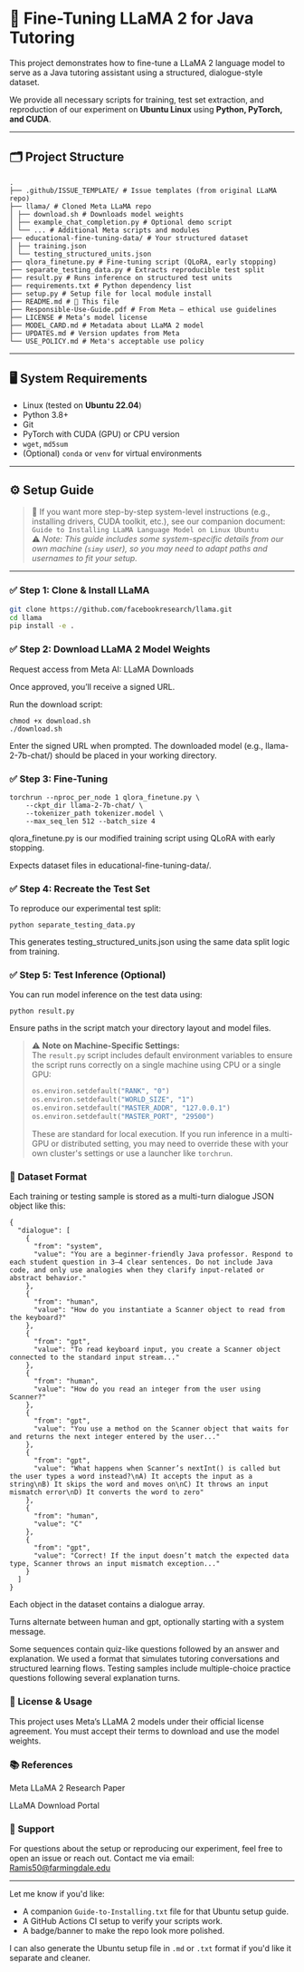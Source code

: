 # 🧠 Fine-Tuning LLaMA 2 for Java Tutoring

This project demonstrates how to fine-tune a LLaMA 2 language model to serve as a Java tutoring assistant using a structured, dialogue-style dataset.

We provide all necessary scripts for training, test set extraction, and reproduction of our experiment on **Ubuntu Linux** using **Python, PyTorch, and CUDA**.

---

## 🗂 Project Structure
```
.
├── .github/ISSUE_TEMPLATE/ # Issue templates (from original LLaMA repo)
├── llama/ # Cloned Meta LLaMA repo
│ ├── download.sh # Downloads model weights
│ ├── example_chat_completion.py # Optional demo script
│ └── ... # Additional Meta scripts and modules
├── educational-fine-tuning-data/ # Your structured dataset
│ ├── training.json
│ └── testing_structured_units.json
├── qlora_finetune.py # Fine-tuning script (QLoRA, early stopping)
├── separate_testing_data.py # Extracts reproducible test split
├── result.py # Runs inference on structured test units
├── requirements.txt # Python dependency list
├── setup.py # Setup file for local module install
├── README.md # 📄 This file
├── Responsible-Use-Guide.pdf # From Meta – ethical use guidelines
├── LICENSE # Meta’s model license
├── MODEL_CARD.md # Metadata about LLaMA 2 model
├── UPDATES.md # Version updates from Meta
└── USE_POLICY.md # Meta's acceptable use policy
```


---

## 🖥️ System Requirements

- Linux (tested on **Ubuntu 22.04**)
- Python 3.8+
- Git
- PyTorch with CUDA (GPU) or CPU version
- `wget`, `md5sum`
- (Optional) `conda` or `venv` for virtual environments

---

## ⚙️ Setup Guide

> 📌 If you want more step-by-step system-level instructions (e.g., installing drivers, CUDA toolkit, etc.), see our companion document:  
> `Guide to Installing LLaMA Language Model on Linux Ubuntu`  
> ⚠️ *Note: This guide includes some system-specific details from our own machine (`simy` user), so you may need to adapt paths and usernames to fit your setup.*

---

### ✅ Step 1: Clone & Install LLaMA

```bash
git clone https://github.com/facebookresearch/llama.git
cd llama
pip install -e .
```

### ✅ Step 2: Download LLaMA 2 Model Weights
Request access from Meta AI: LLaMA Downloads

Once approved, you’ll receive a signed URL.

Run the download script:

```
chmod +x download.sh
./download.sh
```
Enter the signed URL when prompted. The downloaded model (e.g., llama-2-7b-chat/) should be placed in your working directory.

### ✅ Step 3: Fine-Tuning
```
torchrun --nproc_per_node 1 qlora_finetune.py \
    --ckpt_dir llama-2-7b-chat/ \
    --tokenizer_path tokenizer.model \
    --max_seq_len 512 --batch_size 4
```
qlora_finetune.py is our modified training script using QLoRA with early stopping.

Expects dataset files in educational-fine-tuning-data/.

### ✅ Step 4: Recreate the Test Set
To reproduce our experimental test split:

```
python separate_testing_data.py
```
This generates testing_structured_units.json using the same data split logic from training.

### ✅ Step 5: Test Inference (Optional)
You can run model inference on the test data using:

```
python result.py
```
Ensure paths in the script match your directory layout and model files.


> ⚠️ **Note on Machine-Specific Settings:**  
> The `result.py` script includes default environment variables to ensure the script runs correctly on a single machine using CPU or a single GPU:
>
> ```python
> os.environ.setdefault("RANK", "0")
> os.environ.setdefault("WORLD_SIZE", "1")
> os.environ.setdefault("MASTER_ADDR", "127.0.0.1")
> os.environ.setdefault("MASTER_PORT", "29500")
> ```
>
> These are standard for local execution. If you run inference in a multi-GPU or distributed setting, you may need to override these with your own cluster's settings or use a launcher like `torchrun`.

### 🧪 Dataset Format
Each training or testing sample is stored as a multi-turn dialogue JSON object like this:
```
{
  "dialogue": [
    {
      "from": "system",
      "value": "You are a beginner-friendly Java professor. Respond to each student question in 3–4 clear sentences. Do not include Java code, and only use analogies when they clarify input-related or abstract behavior."
    },
    {
      "from": "human",
      "value": "How do you instantiate a Scanner object to read from the keyboard?"
    },
    {
      "from": "gpt",
      "value": "To read keyboard input, you create a Scanner object connected to the standard input stream..."
    },
    {
      "from": "human",
      "value": "How do you read an integer from the user using Scanner?"
    },
    {
      "from": "gpt",
      "value": "You use a method on the Scanner object that waits for and returns the next integer entered by the user..."
    },
    {
      "from": "gpt",
      "value": "What happens when Scanner’s nextInt() is called but the user types a word instead?\nA) It accepts the input as a string\nB) It skips the word and moves on\nC) It throws an input mismatch error\nD) It converts the word to zero"
    },
    {
      "from": "human",
      "value": "C"
    },
    {
      "from": "gpt",
      "value": "Correct! If the input doesn’t match the expected data type, Scanner throws an input mismatch exception..."
    }
  ]
}
```
Each object in the dataset contains a dialogue array.

Turns alternate between human and gpt, optionally starting with a system message.

Some sequences contain quiz-like questions followed by an answer and explanation.
We used a format that simulates tutoring conversations and structured learning flows. Testing samples include multiple-choice practice questions following several explanation turns.

### 📄 License & Usage
This project uses Meta’s LLaMA 2 models under their official license agreement. You must accept their terms to download and use the model weights.

### 📚 References
Meta LLaMA 2 Research Paper

LLaMA Download Portal

### 🙋 Support
For questions about the setup or reproducing our experiment, feel free to open an issue or reach out.
Contact me via email: [Ramis50@farmingdale.edu](mailto:Ramis50@farmingdale.edu)

---

Let me know if you'd like:
- A companion `Guide-to-Installing.txt` file for that Ubuntu setup guide.
- A GitHub Actions CI setup to verify your scripts work.
- A badge/banner to make the repo look more polished.

I can also generate the Ubuntu setup file in `.md` or `.txt` format if you'd like it separate and cleaner.
